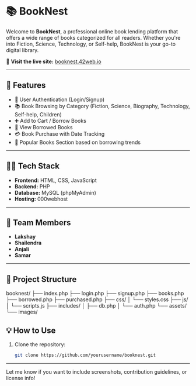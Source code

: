 # 📚 BookNest

Welcome to **BookNest**, a professional online book lending platform that offers a wide range of books categorized for all readers. Whether you're into Fiction, Science, Technology, or Self-help, BookNest is your go-to digital library.

🔗 **Visit the live site:** [booknest.42web.io](https://booknest.42web.io)

---

## 🚀 Features

- 🔐 User Authentication (Login/Signup)
- 📚 Book Browsing by Category (Fiction, Science, Biography, Technology, Self-help, Children)
- ➕ Add to Cart / Borrow Books
- 🛒 View Borrowed Books
- 💳 Book Purchase with Date Tracking
- 🌟 Popular Books Section based on borrowing trends

---

## 👨‍💻 Tech Stack

- **Frontend:** HTML, CSS, JavaScript
- **Backend:** PHP
- **Database:** MySQL (phpMyAdmin)
- **Hosting:** 000webhost

---

## 👥 Team Members

- **Lakshay**
- **Shailendra**
- **Anjali**
- **Samar**

---

## 📂 Project Structure

booknest/ ├── index.php ├── login.php ├── signup.php ├── books.php ├── borrowed.php ├── purchased.php ├── css/ │ └── styles.css ├── js/ │ └── scripts.js ├── includes/ │ ├── db.php │ └── auth.php └── assets/ └── images/



## 💡 How to Use

1. Clone the repository:
   ```bash
   git clone https://github.com/yourusername/booknest.git

   
---

Let me know if you want to include screenshots, contribution guidelines, or license info!
